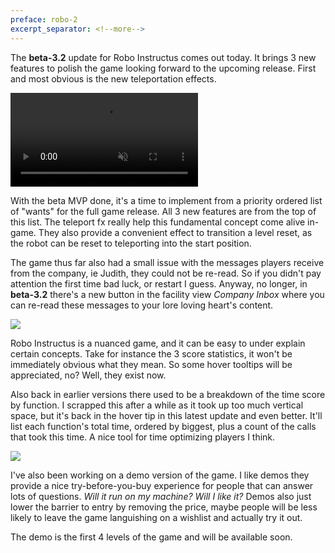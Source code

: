 ```yaml
---
preface: robo-2
excerpt_separator: <!--more-->
---
```

The **beta-3.2** update for Robo Instructus comes out today. It brings 3 new features to polish the game looking forward to the upcoming release. First and most obvious is the new teleportation effects.

<video src="/assets/2019-06-14/teleport.mp4" loop autoplay muted></video>
<!--more-->

With the beta MVP done, it's a time to implement from a priority ordered list of "wants" for the full game release. All 3 new features are from the top of this list. The teleport fx really help this fundamental concept come alive in-game. They also provide a convenient effect to transition a level reset, as the robot can be reset to teleporting into the start position.

The game thus far also had a small issue with the messages players receive from the company, ie Judith, they could not be re-read. So if you didn't pay attention the first time bad luck, or restart I guess. Anyway, no longer, in **beta-3.2** there's a new button in the facility view _Company Inbox_ where you can re-read these messages to your lore loving heart's content.

![](https://user-images.githubusercontent.com/2331607/59498954-525f7a80-8e8e-11e9-945a-bb75e6f853f4.jpg)

Robo Instructus is a nuanced game, and it can be easy to under explain certain concepts. Take for instance the 3 score statistics, it won't be immediately obvious what they mean. So some hover tooltips will be appreciated, no? Well, they exist now.

Also back in earlier versions there used to be a breakdown of the time score by function. I scrapped this after a while as it took up too much vertical space, but it's back in the hover tip in this latest update and even better. It'll list each function's total time, ordered by biggest, plus a count of the calls that took this time. A nice tool for time optimizing players I think.

![](https://user-images.githubusercontent.com/2331607/59498946-4e335d00-8e8e-11e9-97c3-1cc879e38c23.jpg)

I've also been working on a demo version of the game. I like demos they provide a nice try-before-you-buy experience for people that can answer lots of questions. _Will it run on my machine? Will I like it?_ Demos also just lower the barrier to entry by removing the price, maybe people will be less likely to leave the game languishing on a wishlist and actually try it out.

The demo is the first 4 levels of the game and will be available soon.
